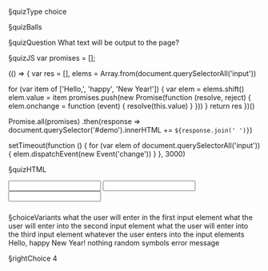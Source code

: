 §quizType
choice

§quizBalls


§quizQuestion
What text will be output to the page?



§quizJS
var promises = [];

(() => {
  var res = [],
  elems = Array.from(document.querySelectorAll('input'))

  for (var item of ['Hello,', 'happy', 'New Year!']) {
    var elem = elems.shift()
    elem.value = item
    promises.push(new Promise(function (resolve, reject) {
      elem.onchange = function (event) {
        resolve(this.value)
      }
    }))
  }
  return res
})()

Promise.all(promises)
  .then(response => document.querySelector('#demo').innerHTML += `${response.join(' ')}`)

setTimeout(function () {
  for (var elem of document.querySelectorAll('input')) {
    elem.dispatchEvent(new Event('change'))
  }
}, 3000)



§quizHTML
<body>
  <input/>
  <input/>
  <input/>
  <h3 id="demo"></h3>
</body>


§choiceVariants
what the user will enter in the first input element
what the user will enter into the second input element
what the user will enter into the third input element
whatever the user enters into the input elements
Hello, happy New Year!
nothing
random symbols
error message


§rightChoice
4
